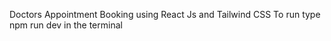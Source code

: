 Doctors Appointment Booking using React Js and Tailwind CSS 
To run type npm run dev in the terminal 
